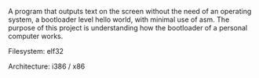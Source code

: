   A program that outputs text on the screen without the need of an operating system, a bootloader level hello world, with minimal use of asm.
  The purpose of this project is understanding how the bootloader of a personal computer works.

  Filesystem: elf32
  
  Architecture: i386 / x86
